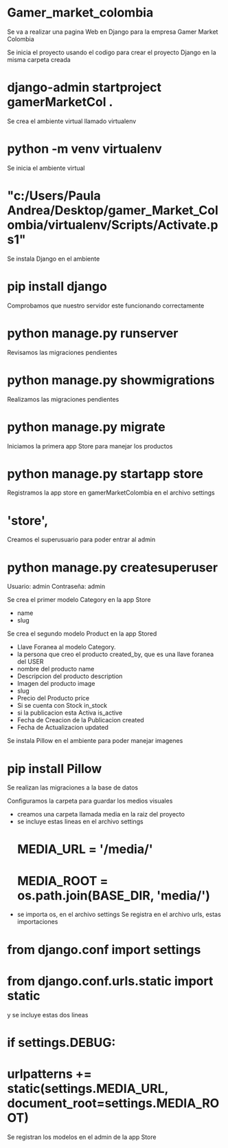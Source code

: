 # Gamer_market_colombia

Se va a realizar una pagina Web en Django para la empresa Gamer Market Colombia

Se inicia el proyecto usando el codigo para crear el proyecto Django en la misma carpeta creada
# django-admin startproject gamerMarketCol .

Se crea el ambiente virtual llamado virtualenv
# python -m venv virtualenv

Se inicia el ambiente virtual
# "c:/Users/Paula Andrea/Desktop/gamer_Market_Colombia/virtualenv/Scripts/Activate.ps1"
Se instala Django en el ambiente
# pip install django 

Comprobamos que nuestro servidor este funcionando correctamente
# python manage.py runserver

Revisamos las migraciones pendientes
# python manage.py showmigrations

Realizamos las migraciones pendientes
# python manage.py migrate

Iniciamos la primera app Store para manejar los productos
# python manage.py startapp store

Registramos la app store en gamerMarketColombia en el archivo settings
# 'store',

Creamos el superusuario para poder entrar al admin
# python manage.py createsuperuser
Usuario: admin Contraseña: admin

Se crea el primer modelo Category en la app Store
- name
- slug

Se crea el segundo modelo Product en la app Stored
- Llave Foranea al modelo Category.
- la persona que creo el producto created_by, que es una llave foranea del USER
- nombre del producto name
- Descripcion del producto description
- Imagen del producto image
- slug
- Precio del Producto price
- Si se cuenta con Stock in_stock
- si la publicacion esta Activa is_active
- Fecha de Creacion de la Publicacion created
- Fecha de Actualizacion updated

Se instala Pillow en el ambiente para poder manejar imagenes
# pip install Pillow

Se realizan las migraciones a la base de datos

Configuramos la carpeta para guardar los medios visuales
- creamos una carpeta llamada media en la raiz del proyecto
- se incluye estas lineas en el archivo settings
  # MEDIA_URL = '/media/'
  # MEDIA_ROOT = os.path.join(BASE_DIR, 'media/')
- se importa os, en el archivo settings
Se registra en el archivo urls, estas importaciones 
# from django.conf import settings
# from django.conf.urls.static import static

y se incluye estas dos lineas
# if settings.DEBUG:
#    urlpatterns += static(settings.MEDIA_URL, document_root=settings.MEDIA_ROOT)

Se registran los modelos en el admin de la app Store